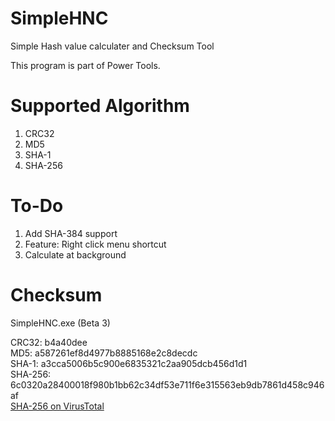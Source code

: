 # SimpleHNC
Simple Hash value calculater and Checksum Tool

This program is part of Power Tools.

# Supported Algorithm
1. CRC32
2. MD5
3. SHA-1
4. SHA-256

# To-Do
1. Add SHA-384 support
2. Feature: Right click menu shortcut
3. Calculate at background

# Checksum
SimpleHNC.exe (Beta 3)

CRC32: b4a40dee<br />
MD5: a587261ef8d4977b8885168e2c8decdc<br />
SHA-1: a3cca5006b5c900e6835321c2aa905dcb456d1d1<br />
SHA-256: 6c0320a28400018f980b1bb62c34df53e711f6e315563eb9db7861d458c946af<br />
[SHA-256 on VirusTotal](https://www.virustotal.com/#/file-analysis/YTU4NzI2MWVmOGQ0OTc3Yjg4ODUxNjhlMmM4ZGVjZGM6MTU1MDIyNDQzMQ==)
